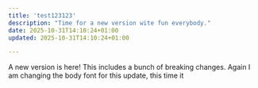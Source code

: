 ```yaml
---
title: 'test123123'
description: "Time for a new version wite fun everybody."
date: 2025-10-31T14:10:24+01:00
updated: 2025-10-31T14:10:24+01:00

---
```


A new version is here! This includes a bunch of breaking changes.
Again I am changing the body font for this update, this time it
